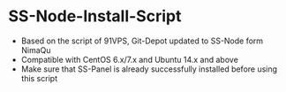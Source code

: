 # SS-Node-Install-Script
* Based on the script of 91VPS, Git-Depot updated to SS-Node form NimaQu
* Compatible with CentOS 6.x/7.x and Ubuntu 14.x and above
* Make sure that SS-Panel is already successfully installed before using this script
